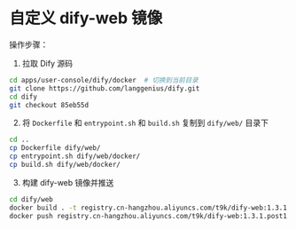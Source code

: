 # 自定义 dify-web 镜像

操作步骤：

1. 拉取 Dify 源码

```bash
cd apps/user-console/dify/docker  # 切换到当前目录
git clone https://github.com/langgenius/dify.git
cd dify
git checkout 85eb55d
```

2. 将 `Dockerfile` 和 `entrypoint.sh` 和 `build.sh` 复制到 `dify/web/` 目录下

```bash
cd ..
cp Dockerfile dify/web/
cp entrypoint.sh dify/web/docker/
cp build.sh dify/web/docker/
```

3. 构建 dify-web 镜像并推送

```bash
cd dify/web
docker build . -t registry.cn-hangzhou.aliyuncs.com/t9k/dify-web:1.3.1.post1
docker push registry.cn-hangzhou.aliyuncs.com/t9k/dify-web:1.3.1.post1
```
